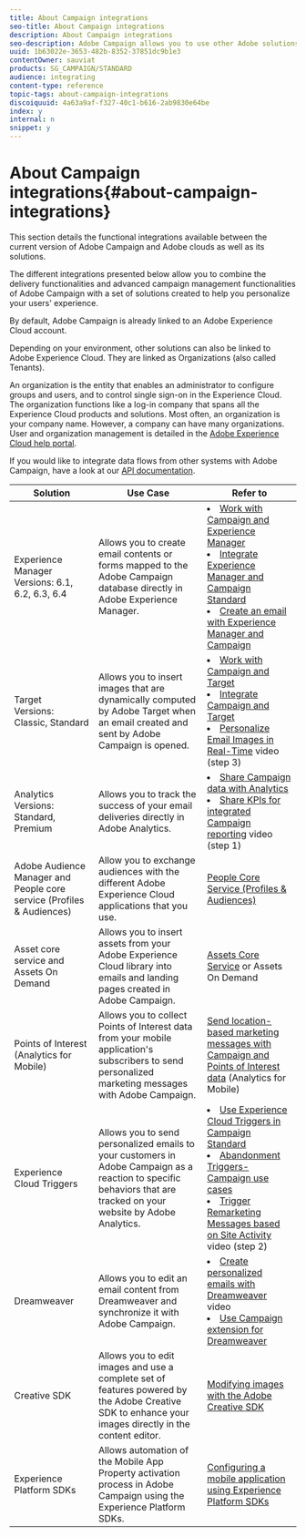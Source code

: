 ```yaml
---
title: About Campaign integrations
seo-title: About Campaign integrations
description: About Campaign integrations
seo-description: Adobe Campaign allows you to use other Adobe solutions and combine their different capabilities.
uuid: 1b63022e-3653-482b-8352-37851dc9b1e3
contentOwner: sauviat
products: SG_CAMPAIGN/STANDARD
audience: integrating
content-type: reference
topic-tags: about-campaign-integrations
discoiquuid: 4a63a9af-f327-40c1-b616-2ab9830e64be
index: y
internal: n
snippet: y
---
```


# About Campaign integrations{#about-campaign-integrations}

This section details the functional integrations available between the current version of Adobe Campaign and Adobe clouds as well as its solutions.

The different integrations presented below allow you to combine the delivery functionalities and advanced campaign management functionalities of Adobe Campaign with a set of solutions created to help you personalize your users' experience.

By default, Adobe Campaign is already linked to an Adobe Experience Cloud account.

Depending on your environment, other solutions can also be linked to Adobe Experience Cloud. They are linked as Organizations (also called Tenants).

An organization is the entity that enables an administrator to configure groups and users, and to control single sign-on in the Experience Cloud. The organization functions like a log-in company that spans all the Experience Cloud products and solutions. Most often, an organization is your company name. However, a company can have many organizations. User and organization management is detailed in the [Adobe Experience Cloud help portal](https://marketing.adobe.com/resources/help/en_US/mcloud/organizations.html).

If you would like to integrate data flows from other systems with Adobe Campaign, have a look at our [API documentation](https://docs.campaign.adobe.com/doc/standard/en/api/ACS_API.html).

<table> 
 <thead> 
  <tr> 
   <th> Solution<br /> </th> 
   <th> Use Case<br /> </th> 
   <th> Refer to<br /> </th> 
  </tr> 
 </thead> 
 <tbody> 
  <tr> 
   <td> Experience Manager<br /> Versions: 6.1, 6.2, 6.3, 6.4<br /> </td> 
   <td> Allows you to create email contents or forms mapped to the Adobe Campaign database directly in Adobe Experience Manager.<br /> </td> 
   <td> <li> <a href="../../integrating/using/integrating-with-experience-manager.md">Work with Campaign and Experience Manager</a> </li> <li> <a href="https://helpx.adobe.com/experience-manager/6-4/sites/administering/using/campaignstandard.html">Integrate Experience Manager and Campaign Standard</a> </li> <li> <a href="https://docs.campaign.adobe.com/doc/standard/getting_started/en/ACS_AEM.html">Create an email with Experience Manager and Campaign</a> </li> </td> 
  </tr> 
  <tr> 
   <td> Target<br /> Versions: Classic, Standard<br /> </td> 
   <td> Allows you to insert images that are dynamically computed by Adobe Target when an email created and sent by Adobe Campaign is opened.<br /> </td> 
   <td> <li> <a href="../../integrating/using/about-campaign-target-integration.md">Work with Campaign and Target</a> </li> <li> <a href="https://marketing.adobe.com/resources/help/en_US/target/a4t/c_campaign_and_target.html">Integrate Campaign and Target</a> </li> <li> <a href="https://helpx.adobe.com/marketing-cloud/how-to/email-marketing.html">Personalize Email Images in Real-Time</a> video (step 3) </li> </td> 
  </tr> 
  <tr> 
   <td> Analytics<br /> Versions: Standard, Premium <br /> </td> 
   <td> Allows you to track the success of your email deliveries directly in Adobe Analytics.<br /> </td> 
   <td> <li> <a href="../../integrating/using/about-campaign-analytics-integration.md">Share Campaign data with Analytics</a> </li> <li> <a href="https://helpx.adobe.com/marketing-cloud/how-to/email-marketing.html">Share KPIs for integrated Campaign reporting</a> video (step 1) </li> </td> 
  </tr> 
  <tr> 
   <td> Adobe Audience Manager and People core service (Profiles &amp; Audiences)<br /> </td> 
   <td> Allow you to exchange audiences with the different Adobe Experience Cloud applications that you use.<br /> </td> 
   <td> <a href="../../integrating/using/about-campaign-audience-manager-or-people-core-service-integration.md">People Core Service (Profiles &amp; Audiences)</a><br /> </td> 
  </tr> 
  <tr> 
   <td> Asset core service and Assets On Demand<br /> </td> 
   <td> Allows you to insert assets from your Adobe Experience Cloud library into emails and landing pages created in Adobe Campaign.<br /> </td> 
   <td> <a href="../../integrating/using/working-with-campaign-and-assets-core-service.md">Assets Core Service</a> or Assets On Demand<br /> </td> 
  </tr> 
  <tr> 
   <td> Points of Interest (Analytics for Mobile)<br /> </td> 
   <td> Allows you to collect Points of Interest data from your mobile application's subscribers to send personalized marketing messages with Adobe Campaign.<br /> </td> 
   <td> <a href="../../integrating/using/about-campaign-points-of-interest-data-integration.md">Send location-based marketing messages with Campaign and Points of Interest data</a> (Analytics for Mobile)<br /> </td> 
  </tr> 
  <tr> 
   <td> Experience Cloud Triggers<br /> </td> 
   <td> Allows you to send personalized emails to your customers in Adobe Campaign as a reaction to specific behaviors that are tracked on your website by Adobe Analytics.<br /> </td> 
   <td> <li> <a href="../../integrating/using/about-adobe-experience-cloud-triggers.md">Use Experience Cloud Triggers in Campaign Standard</a> </li> <li> <a href="../../integrating/using/abandonment-triggers-use-cases.md">Abandonment Triggers-Campaign use cases</a> </li> <li> <a href="https://helpx.adobe.com/marketing-cloud/how-to/email-marketing.html">Trigger Remarketing Messages based on Site Activity</a> video (step 2) </li> </td> 
  </tr> 
  <tr> 
   <td> Dreamweaver<br /> </td> 
   <td> Allows you to edit an email content from Dreamweaver and synchronize it with Adobe Campaign.<br /> </td> 
   <td> <li> <a href="https://docs.campaign.adobe.com/doc/standard/en/Videos/ACS_Dreamweaver.mp4">Create personalized emails with Dreamweaver</a> video </li> <li> <a href="https://helpx.adobe.com/dreamweaver/using/working-with-dreamweaver-and-campaign.html">Use Campaign extension for Dreamweaver</a> </li> </td> 
  </tr> 
  <tr> 
   <td> Creative SDK<br /> </td> 
   <td> Allows you to edit images and use a complete set of features powered by the Adobe Creative SDK to enhance your images directly in the content editor.<br /> </td> 
   <td> <a href="../../designing/using/modifying-images-with-the-adobe-creative-sdk.md">Modifying images with the Adobe Creative SDK</a><br /> </td> 
  </tr> 
  <tr> 
   <td> Experience Platform SDKs<br /> </td> 
   <td> Allows automation of the Mobile App Property activation process in Adobe Campaign using the Experience Platform SDKs.<br /> </td> 
   <td> <a href="https://helpx.adobe.com/campaign/kb/configuring-app-sdk.html">Configuring a mobile application using Experience Platform SDKs</a><br /> </td> 
  </tr> 
 </tbody> 
</table>

